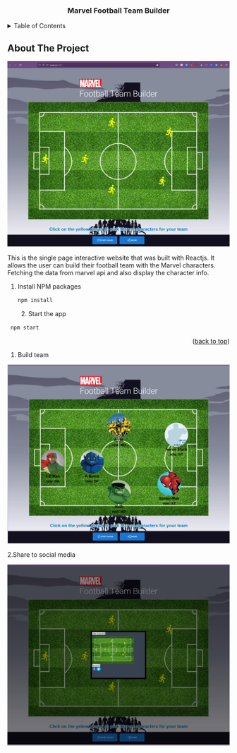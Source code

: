 
<h3 align="center">Marvel Football Team Builder</h3>


<!-- TABLE OF CONTENTS -->
<details>
  <summary>Table of Contents</summary>
  <ol>
    <li>
      <a href="#about-the-project">About The Project</a>
      <ul>
        <li><a href="#built-with">Guide</a></li>
      </ul>
    </li>
    <li>
      <a href="#getting-started">Getting Started</a>
      <ul>
        <li><a href="#installation">Installation</a></li>
      </ul>
    </li>
  </ol>
</details>



<!-- ABOUT THE PROJECT -->
## About The Project

<img src="src/image/home-page.png"/>

This is the single page interactive website that was built with Reactjs. It allows the user can build their football team with the Marvel characters. Fetching the data from marvel api and also display the character info.


<!-- Installation -->
1. Install NPM packages
   ```sh
   npm install
   ```
   2. Start the app
  ```sh
   npm start
   ```

<p align="right">(<a href="#top">back to top</a>)</p>



<!-- Some screenshot from the App -->

1. Build team

<img src="src/image/result.png"/>

2.Share to social media

<img src="src/image/share-team.png"/>
